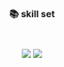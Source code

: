 <h3 align="center"><b>📚 skill set</b></h3></br>
<p align="center">
  <img src="https://img.shields.io/badge/C++-00599C?style=flat&logo=c%2B%2B&logoColor=white"/> 
  <img src="https://img.shields.io/badge/JavaScript-F7DF1E?style=flat&logo=JavaScript&logoColor=white"/>

<!--
**limmiseon/limmiseon** is a ✨ _special_ ✨ repository because its `README.md` (this file) appears on your GitHub profile.

Here are some ideas to get you started:

- 🔭 I’m currently working on ...
- 🌱 I’m currently learning ...
- 👯 I’m looking to collaborate on ...
- 🤔 I’m looking for help with ...
- 💬 Ask me about ...
- 📫 How to reach me: ...
- 😄 Pronouns: ...
- ⚡ Fun fact: ...
-->
